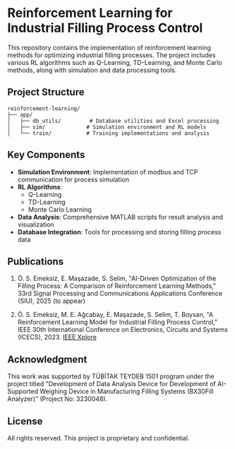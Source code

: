 # Reinforcement Learning for Industrial Filling Process Control

This repository contains the implementation of reinforcement learning methods for optimizing industrial filling processes. The project includes various RL algorithms such as Q-Learning, TD-Learning, and Monte Carlo methods, along with simulation and data processing tools.

## Project Structure

```
reinforcement-learning/
├── app/
│   ├── db_utils/         # Database utilities and Excel processing
│   ├── sim/             # Simulation environment and RL models
│   └── train/           # Training implementations and analysis
```

## Key Components

- **Simulation Environment**: Implementation of modbus and TCP communication for process simulation
- **RL Algorithms**: 
  - Q-Learning
  - TD-Learning
  - Monte Carlo Learning
- **Data Analysis**: Comprehensive MATLAB scripts for result analysis and visualization
- **Database Integration**: Tools for processing and storing filling process data

## Publications

1. Ö. S. Emeksiz, E. Maşazade, S. Selim, "AI-Driven Optimization of the Filling Process: A Comparison of Reinforcement Learning Methods," 33rd Signal Processing and Communications Applications Conference (SIU), 2025 (to appear)

2. Ö. S. Emeksiz, M. E. Ağcabay, E. Maşazade, S. Selim, T. Boysan, "A Reinforcement Learning Model for Industrial Filling Process Control," IEEE 30th International Conference on Electronics, Circuits and Systems (ICECS), 2023. [IEEE Xplore](https://ieeexplore.ieee.org/abstract/document/10382724)

## Acknowledgment

This work was supported by TÜBİTAK TEYDEB 1501 program under the project titled "Development of Data Analysis Device for Development of AI-Supported Weighing Device in Manufacturing Filling Systems (BX30Fill Analyzer)" (Project No: 3230048).

## License

All rights reserved. This project is proprietary and confidential.
